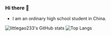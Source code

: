 ### Hi there 👋
- I am an ordinary high school student in China.

![littlegao233's GitHub stats](https://github-readme-stats.vercel.app/api?username=littlegao233&card_width=500&show_icons=true&theme=dracula)
![Top Langs](https://github-readme-stats.vercel.app/api/top-langs/?username=littlegao233&card_width=445&layout=compact&theme=dracula)
<!--
**littlegao233/littlegao233** is a ✨ _special_ ✨ repository because its `README.md` (this file) appears on your GitHub profile.

Here are some ideas to get you started:

- 🔭 I’m currently working on ...
- 🌱 I’m currently learning ...
- 👯 I’m looking to collaborate on ...
- 🤔 I’m looking for help with ...
- 💬 Ask me about ...
- 📫 How to reach me: ...
- 😄 Pronouns: ...
- ⚡ Fun fact: ...
-->
